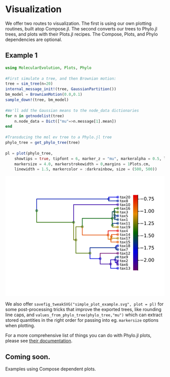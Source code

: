 # Visualization

We offer two routes to visualization. The first is using our own plotting routines, built atop Compose.jl. The second converts our trees to Phylo.jl trees, and plots with their Plots.jl recipes. The Compose, Plots, and Phylo dependencies are optional.

## Example 1

```julia
using MolecularEvolution, Plots, Phylo

#First simulate a tree, and then Brownian motion:
tree = sim_tree(n=20)
internal_message_init!(tree, GaussianPartition())
bm_model = BrownianMotion(0.0,0.1)
sample_down!(tree, bm_model)

#We'll add the Gaussian means to the node_data dictionaries
for n in getnodelist(tree)
    n.node_data = Dict(["mu"=>n.message[1].mean])
end

#Transducing the mol ev tree to a Phylo.jl tree
phylo_tree = get_phylo_tree(tree)

pl = plot(phylo_tree,
    showtips = true, tipfont = 6, marker_z = "mu", markeralpha = 0.5, line_z = "mu", linecolor = :darkrainbow, 
    markersize = 4.0, markerstrokewidth = 0,margins = 1Plots.cm,
    linewidth = 1.5, markercolor = :darkrainbow, size = (500, 500))
```

![](simple_plot_example.svg)

We also offer `savefig_tweakSVG("simple_plot_example.svg", plot = pl)` for some post-processing tricks that improve the exported trees, like rounding line caps, and `values_from_phylo_tree(phylo_tree,"mu")` which can extract stored quantities in the right order for passing into eg. `markersize` options when plotting.

For a more comprehensive list of things you can do with Phylo.jl plots, please see [their documentation](https://docs.ecojulia.org/Phylo.jl/stable/man/plotting/).

## Coming soon.
Examples using Compose dependent plots.